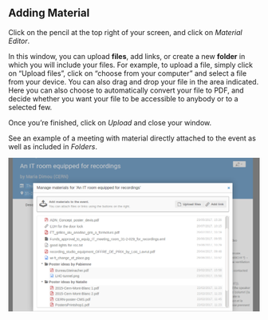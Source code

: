 
Adding Material
---------------

Click on the pencil at the top right of your screen, and click on _Material Editor_.

In this window, you can upload **files**, add links, or create a new **folder** in which you will include your files.
For example, to upload a file, simply click on “Upload files”, click on “choose from your computer” and select a file from your device. You can also drag and drop your file in the area indicated.
Here you can also choose to automatically convert your file to PDF, and decide whether you want your file to be accessible to anybody or to a selected few.

Once you’re finished, click on _Upload_ and close your window.

See an example of a meeting with material directly attached to the event as well as included in _Folders_.

![](/assets/with-folders-material-meeting.png)
